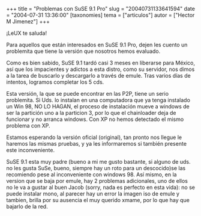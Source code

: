 +++
title = "Problemas con SuSE 9.1 Pro"
slug = "20040731133641594"
date = "2004-07-31 13:36:00"
[taxonomies]
tema = ["articulos"]
autor = ["Hector M Jimenez"]
+++

¡LeUX te saluda!

Para aquellos que están interesados en SuSE 9.1 Pro, dejen les cuento un
problemita que tiene la versión que nosotros hemos evaluado.

<!-- more -->
Como es bien sabido, SuSE 9.1 tardó casi 3 meses en liberarse para
México, así que los impacientes y adictos a esta distro, como su
servidor, nos dimos a la tarea de buscarlo y descargarlo a través de
emule. Tras varios días de intentos, logramos completar los 5 cds.

Esta versión, la que se puede encontrar en las P2P, tiene un serio
problemita. Si Uds. lo instalan en una computadora que ya tenga
instalado un Win 98, NO LO HAGAN, el proceso de instalación mueve a
windows de ser la partición uno a la particion 3, por lo que el
chainloader deja de funcionar y no arranca windows. Con XP no hemos
detectado el mismo problema con XP.

Estamos esperando la versión oficial (original), tan pronto nos llegue
le haremos las mismas pruebas, y ya les informaremos si también presente
este inconveniente.

SuSE 9.1 esta muy padre (bueno a mi me gusto bastante, si alguno de uds.
no les gusta SuSe, bueno, siempre hay un roto para un descocido)se las
recomiendo pese al inconveniente con windows 98. Así mismo, en la
version que se baja por emule, hay 2 problemas adicionales, uno de ellos
no le va a gustar al buen Jacob (sorry, nada es perfecto en esta vida):
no se puede instalar mono, al parecer hay un error la imagen iso de
emule y tambien, brilla por su ausencia el muy querido xmame, por lo que
hay que bajarlo de la red.

